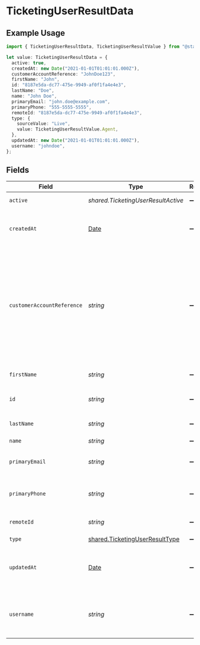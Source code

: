 # TicketingUserResultData

## Example Usage

```typescript
import { TicketingUserResultData, TicketingUserResultValue } from "@stackone/stackone-client-ts/sdk/models/shared";

let value: TicketingUserResultData = {
  active: true,
  createdAt: new Date("2021-01-01T01:01:01.000Z"),
  customerAccountReference: "JohnDoe123",
  firstName: "John",
  id: "8187e5da-dc77-475e-9949-af0f1fa4e4e3",
  lastName: "Doe",
  name: "John Doe",
  primaryEmail: "john.doe@example.com",
  primaryPhone: "555-5555-5555",
  remoteId: "8187e5da-dc77-475e-9949-af0f1fa4e4e3",
  type: {
    sourceValue: "Live",
    value: TicketingUserResultValue.Agent,
  },
  updatedAt: new Date("2021-01-01T01:01:01.000Z"),
  username: "johndoe",
};
```

## Fields

| Field                                                                                                                                             | Type                                                                                                                                              | Required                                                                                                                                          | Description                                                                                                                                       | Example                                                                                                                                           |
| ------------------------------------------------------------------------------------------------------------------------------------------------- | ------------------------------------------------------------------------------------------------------------------------------------------------- | ------------------------------------------------------------------------------------------------------------------------------------------------- | ------------------------------------------------------------------------------------------------------------------------------------------------- | ------------------------------------------------------------------------------------------------------------------------------------------------- |
| `active`                                                                                                                                          | *shared.TicketingUserResultActive*                                                                                                                | :heavy_minus_sign:                                                                                                                                | If the user is active                                                                                                                             | true                                                                                                                                              |
| `createdAt`                                                                                                                                       | [Date](https://developer.mozilla.org/en-US/docs/Web/JavaScript/Reference/Global_Objects/Date)                                                     | :heavy_minus_sign:                                                                                                                                | The timestamp when the record was created                                                                                                         | 2021-01-01T01:01:01.000Z                                                                                                                          |
| `customerAccountReference`                                                                                                                        | *string*                                                                                                                                          | :heavy_minus_sign:                                                                                                                                | The unique account reference assigned as an external user (e.g. the customer account identifier registered on the customer-facing site or portal) | JohnDoe123                                                                                                                                        |
| `firstName`                                                                                                                                       | *string*                                                                                                                                          | :heavy_minus_sign:                                                                                                                                | The first name of the user                                                                                                                        | John                                                                                                                                              |
| `id`                                                                                                                                              | *string*                                                                                                                                          | :heavy_minus_sign:                                                                                                                                | Unique identifier                                                                                                                                 | 8187e5da-dc77-475e-9949-af0f1fa4e4e3                                                                                                              |
| `lastName`                                                                                                                                        | *string*                                                                                                                                          | :heavy_minus_sign:                                                                                                                                | The last name of the user                                                                                                                         | Doe                                                                                                                                               |
| `name`                                                                                                                                            | *string*                                                                                                                                          | :heavy_minus_sign:                                                                                                                                | John Doe                                                                                                                                          | John Doe                                                                                                                                          |
| `primaryEmail`                                                                                                                                    | *string*                                                                                                                                          | :heavy_minus_sign:                                                                                                                                | The user's primary email address                                                                                                                  | john.doe@example.com                                                                                                                              |
| `primaryPhone`                                                                                                                                    | *string*                                                                                                                                          | :heavy_minus_sign:                                                                                                                                | The user's primary phone number                                                                                                                   | 555-5555-5555                                                                                                                                     |
| `remoteId`                                                                                                                                        | *string*                                                                                                                                          | :heavy_minus_sign:                                                                                                                                | Provider's unique identifier                                                                                                                      | 8187e5da-dc77-475e-9949-af0f1fa4e4e3                                                                                                              |
| `type`                                                                                                                                            | [shared.TicketingUserResultType](../../../sdk/models/shared/ticketinguserresulttype.md)                                                           | :heavy_minus_sign:                                                                                                                                | N/A                                                                                                                                               |                                                                                                                                                   |
| `updatedAt`                                                                                                                                       | [Date](https://developer.mozilla.org/en-US/docs/Web/JavaScript/Reference/Global_Objects/Date)                                                     | :heavy_minus_sign:                                                                                                                                | The timestamp when the record was last updated                                                                                                    | 2021-01-01T01:01:01.000Z                                                                                                                          |
| `username`                                                                                                                                        | *string*                                                                                                                                          | :heavy_minus_sign:                                                                                                                                | The username of the user in the provider system                                                                                                   | johndoe                                                                                                                                           |